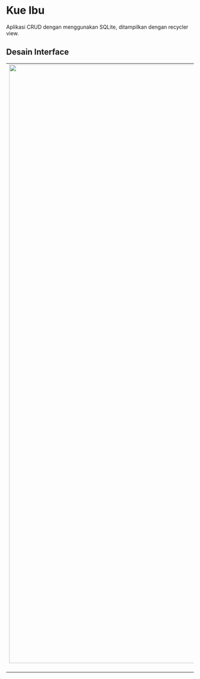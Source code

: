 # Kue Ibu
Aplikasi CRUD dengan menggunakan SQLite, ditampilkan dengan recycler view.

## Desain Interface
| | |
|:-------------------------:|:-------------------------:|
|<img width="1604" alt="intro" src="https://github.com/musulton/messecure/blob/master/screenshots/intro.png">  Intro |
